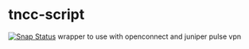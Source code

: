 # tncc-script
[![Snap Status](https://build.snapcraft.io/badge/guilhem/tncc-script.svg)](https://build.snapcraft.io/user/guilhem/tncc-script)
wrapper to use with openconnect and juniper pulse vpn

